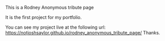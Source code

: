 This is a Rodney Anonymous tribute page

It is the first project for my portfolio.

You can see my project live at the following url:
https://notjoshsaylor.github.io/rodney_anonymous_tribute_page/
Thanks.
